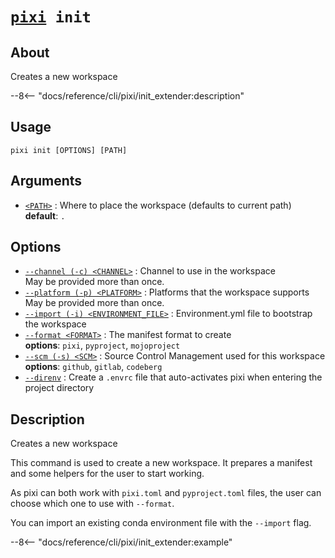 <!--- This file is autogenerated. Do not edit manually! -->
# <code>[pixi](../pixi.md) init</code>

## About
Creates a new workspace

--8<-- "docs/reference/cli/pixi/init_extender:description"

## Usage
```
pixi init [OPTIONS] [PATH]
```

## Arguments
- <a id="arg-<PATH>" href="#arg-<PATH>">`<PATH>`</a>
:  Where to place the workspace (defaults to current path)
<br>**default**: `.`

## Options
- <a id="arg---channel" href="#arg---channel">`--channel (-c) <CHANNEL>`</a>
:  Channel to use in the workspace
<br>May be provided more than once.
- <a id="arg---platform" href="#arg---platform">`--platform (-p) <PLATFORM>`</a>
:  Platforms that the workspace supports
<br>May be provided more than once.
- <a id="arg---import" href="#arg---import">`--import (-i) <ENVIRONMENT_FILE>`</a>
:  Environment.yml file to bootstrap the workspace
- <a id="arg---format" href="#arg---format">`--format <FORMAT>`</a>
:  The manifest format to create
<br>**options**: `pixi`, `pyproject`, `mojoproject`
- <a id="arg---scm" href="#arg---scm">`--scm (-s) <SCM>`</a>
:  Source Control Management used for this workspace
<br>**options**: `github`, `gitlab`, `codeberg`
- <a id="arg---direnv" href="#arg---direnv">`--direnv`</a>
:  Create a `.envrc` file that auto-activates pixi when entering the project directory

## Description
Creates a new workspace

This command is used to create a new workspace. It prepares a manifest and some helpers for the user to start working.

As pixi can both work with `pixi.toml` and `pyproject.toml` files, the user can choose which one to use with `--format`.

You can import an existing conda environment file with the `--import` flag.


--8<-- "docs/reference/cli/pixi/init_extender:example"
